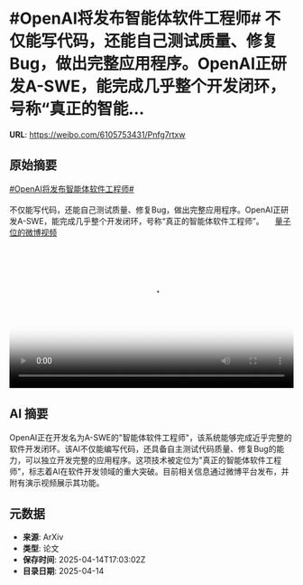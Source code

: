 # #OpenAI将发布智能体软件工程师# 不仅能写代码，还能自己测试质量、修复Bug，做出完整应用程序。OpenAI正研发A-SWE，能完成几乎整个开发闭环，号称“真正的智能...

**URL**: https://weibo.com/6105753431/Pnfg7rtxw

## 原始摘要

<a href="https://m.weibo.cn/search?containerid=231522type%3D1%26t%3D10%26q%3D%23OpenAI%E5%B0%86%E5%8F%91%E5%B8%83%E6%99%BA%E8%83%BD%E4%BD%93%E8%BD%AF%E4%BB%B6%E5%B7%A5%E7%A8%8B%E5%B8%88%23&amp;extparam=%23OpenAI%E5%B0%86%E5%8F%91%E5%B8%83%E6%99%BA%E8%83%BD%E4%BD%93%E8%BD%AF%E4%BB%B6%E5%B7%A5%E7%A8%8B%E5%B8%88%23" data-hide=""><span class="surl-text">#OpenAI将发布智能体软件工程师#</span></a> <br><br>不仅能写代码，还能自己测试质量、修复Bug，做出完整应用程序。OpenAI正研发A-SWE，能完成几乎整个开发闭环，号称“真正的智能体软件工程师”。 <a href="https://video.weibo.com/show?fid=1034:5155401600008206" data-hide=""><span class="url-icon"><img style="width: 1rem;height: 1rem" src="https://h5.sinaimg.cn/upload/2015/09/25/3/timeline_card_small_video_default.png" referrerpolicy="no-referrer"></span><span class="surl-text">量子位的微博视频</span></a> <br clear="both"><div style="clear: both"></div><video controls="controls" poster="https://tvax2.sinaimg.cn/orj480/006Fd7o3gy1i0giu0i41cj30u01407m6.jpg" style="width: 100%"><source src="https://f.video.weibocdn.com/o0/SNo19vPllx08nt9IQjgk01041200hIG20E010.mp4?label=mp4_720p&amp;template=720x1280.24.0&amp;ori=0&amp;ps=1CwnkDw1GXwCQx&amp;Expires=1744653753&amp;ssig=JMsQhud9BI&amp;KID=unistore,video"><source src="https://f.video.weibocdn.com/o0/ywG2Ae8xlx08nt9Iwms001041200aoIJ0E010.mp4?label=mp4_hd&amp;template=540x960.24.0&amp;ori=0&amp;ps=1CwnkDw1GXwCQx&amp;Expires=1744653753&amp;ssig=hxTWEYTWdT&amp;KID=unistore,video"><source src="https://f.video.weibocdn.com/o0/BUSc1UBYlx08nt9IrmcU010412005OlL0E010.mp4?label=mp4_ld&amp;template=360x640.24.0&amp;ori=0&amp;ps=1CwnkDw1GXwCQx&amp;Expires=1744653753&amp;ssig=H5ZBOqCfMo&amp;KID=unistore,video"><p>视频无法显示，请前往<a href="https://video.weibo.com/show?fid=1034%3A5155401600008206" target="_blank" rel="noopener noreferrer">微博视频</a>观看。</p></video>

## AI 摘要

OpenAI正在开发名为A-SWE的"智能体软件工程师"，该系统能够完成近乎完整的软件开发闭环。该AI不仅能编写代码，还具备自主测试代码质量、修复Bug的能力，可以独立开发完整的应用程序。这项技术被定位为"真正的智能体软件工程师"，标志着AI在软件开发领域的重大突破。目前相关信息通过微博平台发布，并附有演示视频展示其功能。

## 元数据

- **来源**: ArXiv
- **类型**: 论文
- **保存时间**: 2025-04-14T17:03:02Z
- **目录日期**: 2025-04-14
